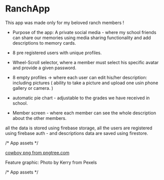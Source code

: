 # RanchApp



This app was made only for my beloved ranch members !

- Purpose of the app:
A private social media - where my school friends can share our memories using media sharing functionality and add descriptions to memory cards. 

- 8 pre registered users with unique profiles.
- Wheel-Scroll selector, where a member must select his specific avatar and provide a given password.
- 8 empty profiles -> where each user can edit his/her description: including pictures 
  (
    ability to take a picture and upload one usin phone gallery or camera. 
  )
- automatic pie chart - adjustable to the grades we have received in school. 
- Member screen - where each member can see the whole description about the other members.

all the data is stored using firebase storage, 
all the users are registered using firebase auth - and descriptions data are saved using firestore.

/* App assets */

<a href='https://pngtree.com/so/cowboy'>cowboy png from pngtree.com</a>

Feature graphic: Photo by Kerry from Pexels

/* App assets */
